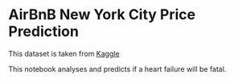 
# AirBnB New York City Price Prediction
This dataset is taken from [Kaggle](https://www.kaggle.com/andrewmvd/heart-failure-clinical-data)

This notebook analyses and predicts if a heart failure will be fatal.
